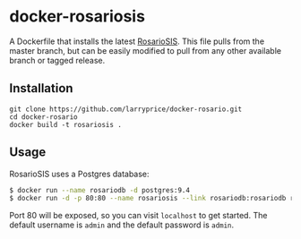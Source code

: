 docker-rosariosis
=================

A Dockerfile that installs the latest [RosarioSIS](http://www.rosariosis.org/). This file pulls from the master branch, but can be easily modified to pull from any other available branch or tagged release.

## Installation

```
git clone https://github.com/larryprice/docker-rosario.git
cd docker-rosario
docker build -t rosariosis .
```

## Usage

RosarioSIS uses a Postgres database:

``` bash
$ docker run --name rosariodb -d postgres:9.4
$ docker run -d -p 80:80 --name rosariosis --link rosariodb:rosariodb rosariosis
```

Port 80 will be exposed, so you can visit `localhost` to get started. The default username is `admin` and the default password is `admin`.

